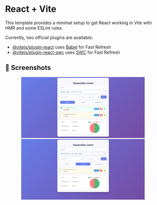 # React + Vite

This template provides a minimal setup to get React working in Vite with HMR and some ESLint rules.

Currently, two official plugins are available:

- [@vitejs/plugin-react](https://github.com/vitejs/vite-plugin-react/blob/main/packages/plugin-react/README.md) uses [Babel](https://babeljs.io/) for Fast Refresh
- [@vitejs/plugin-react-swc](https://github.com/vitejs/vite-plugin-react-swc) uses [SWC](https://swc.rs/) for Fast Refresh

## 📸 **Screenshots**  
<p align="center">
  <img src="https://github.com/dev-yuci/React-TodoApp/blob/master/TodoApp-1.png" width="400">
  <img src="https://github.com/dev-yuci/React-TodoApp/blob/master/TodoApp-2.png" width="400">
</p>
